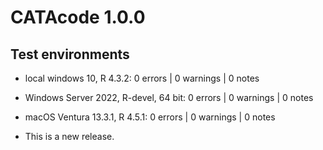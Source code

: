 # CATAcode 1.0.0

## Test environments

* local windows 10, R 4.3.2: 0 errors | 0 warnings  | 0 notes
* Windows Server 2022, R-devel, 64 bit:  0 errors | 0 warnings  | 0 notes
* macOS Ventura 13.3.1, R 4.5.1: 0 errors | 0 warnings  | 0 notes



* This is a new release.

